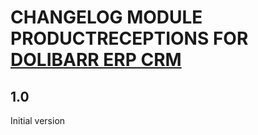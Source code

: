 # CHANGELOG MODULE PRODUCTRECEPTIONS FOR [DOLIBARR ERP CRM](https://www.dolibarr.org)

## 1.0

Initial version
